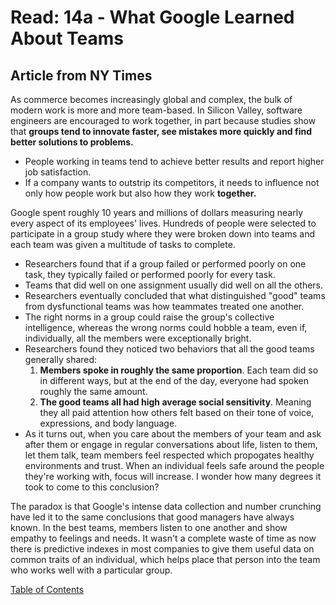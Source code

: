 # Read: 14a - What Google Learned About Teams

## Article from NY Times

As commerce becomes increasingly global and complex, the bulk of modern work is more and more team-based. 
In Silicon Valley, software engineers are encouraged to work together, in part because studies show that **groups tend to innovate faster, see mistakes more quickly and find better solutions to problems.** 
- People working in teams tend to achieve better results and report higher job satisfaction. 
- If a company wants to outstrip its competitors, it needs to influence not only how people work but also how they work **together.**

Google spent roughly 10 years and millions of dollars measuring nearly every aspect of its employees' lives. Hundreds of people were selected to participate in a group study where they were broken down into teams and each team was given a multitude of tasks to complete.
- Researchers found that if a group failed or performed poorly on one task, they typically failed or performed poorly for every task.
- Teams that did well on one assignment usually did well on all the others. 
- Researchers eventually concluded that what distinguished "good" teams from dysfunctional teams was how teammates treated one another. 
- The right norms in a group could raise the group's collective intelligence, whereas the wrong norms could hobble a team, even if, individually, all the members were exceptionally bright. 
- Researchers found they noticed two behaviors that all the good teams generally shared:
  1. **Members spoke in roughly the same proportion**. Each team did so in different ways, but at the end of the day, everyone had spoken roughly the same amount. 
  2. **The good teams all had high average social sensitivity**. Meaning they all paid attention how others felt based on their tone of voice, expressions, and body language. 
- As it turns out, when you care about the members of your team and ask after them or engage in regular conversations about life, listen to them, let them talk, team members feel respected which propogates healthy environments and trust. When an individual feels safe around the people they're working with, focus will increase. I wonder how many degrees it took to come to this conclusion? 

The paradox is that Google's intense data collection and number crunching have led it to the same conclusions that good managers have always known. In the best teams, members listen to one another and show empathy to feelings and needs. 
It wasn't a complete waste of time as now there is predictive indexes in most companies to give them useful data on common traits of an individual, which helps place that person into the team who works well with a particular group. 

[Table of Contents](README.md)